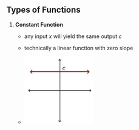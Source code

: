 
## Types of Functions
1. **Constant Function**
	- any input $x$ will yield the same output $c$
	- technically a linear function with zero slope

	-  ![](_attachments/Pasted%20image%2020240425152557.png)